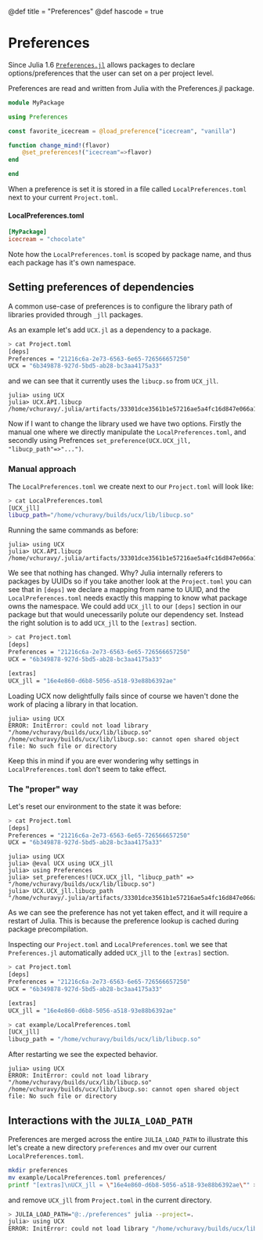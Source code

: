 @def title = "Preferences"
@def hascode = true

# Preferences

Since Julia 1.6 [`Preferences.jl`](https://github.com/JuliaPackaging/Preferences.jl)
allows packages to declare options/preferences that the user can set on a per project
level.

Preferences are read and written from Julia with the Preferences.jl package.

```julia
module MyPackage

using Preferences

const favorite_icecream = @load_preference("icecream", "vanilla")

function change_mind!(flavor)
    @set_preferences!("icecream"=>flavor)
end

end
```
When a preference is set it is stored in a file called `LocalPreferences.toml`
next to your current `Project.toml`.

#### LocalPreferences.toml

```toml
[MyPackage]
icecream = "chocolate"
```

Note how the `LocalPreferences.toml` is scoped by package name, and thus each
package has it's own namespace.

## Setting preferences of dependencies

A common use-case of preferences is to configure the library path of libraries
provided through `_jll` packages.

As an example let's add `UCX.jl` as a dependency to a package.

```sh
> cat Project.toml
[deps]
Preferences = "21216c6a-2e73-6563-6e65-726566657250"
UCX = "6b349878-927d-5bd5-ab28-bc3aa4175a33"
```

and we can see that it currently uses the `libucp.so` from `UCX_jll`.

```julia-repl
julia> using UCX
julia> UCX.API.libucp
/home/vchuravy/.julia/artifacts/33301dce3561b1e57216ae5a4fc16d847e066a1d/lib/libucp.so
```

Now if I want to change the library used we have two options. Firstly the manual
one where we directly manipulate the `LocalPreferences.toml`, and secondly using
Prefrences `set_preference(UCX.UCX_jll, "libucp_path"=>"...")`.

### Manual approach

The `LocalPreferences.toml` we create next to our `Project.toml` will look like:

```sh
> cat LocalPreferences.toml
[UCX_jll]
libucp_path="/home/vchuravy/builds/ucx/lib/libucp.so"
```

Running the same commands as before:

```julia-repl
julia> using UCX
julia> UCX.API.libucp
/home/vchuravy/.julia/artifacts/33301dce3561b1e57216ae5a4fc16d847e066a1d/lib/libucp.so
```

We see that nothing has changed. Why? Julia internally referers to packages by UUIDs
so if you take another look at the `Project.toml` you can see that in `[deps]` we
declare a mapping from name to UUID, and the `LocalPreferences.toml` needs exactly
this mapping to know what package owns the namespace. We could add `UCX_jll` to our
`[deps]` section in our package but that would unecessarily polute our dependency set.
Instead the right solution is to add `UCX_jll` to the `[extras]` section.

```sh
> cat Project.toml
[deps]
Preferences = "21216c6a-2e73-6563-6e65-726566657250"
UCX = "6b349878-927d-5bd5-ab28-bc3aa4175a33"

[extras]
UCX_jll = "16e4e860-d6b8-5056-a518-93e88b6392ae"
```

Loading UCX now delightfully fails since of course we haven't done the work of placing
a library in that location.

```julia-repl
julia> using UCX
ERROR: InitError: could not load library "/home/vchuravy/builds/ucx/lib/libucp.so"
/home/vchuravy/builds/ucx/lib/libucp.so: cannot open shared object file: No such file or directory
```

Keep this in mind if you are ever wondering why settings in `LocalPreferences.toml`
don't seem to take effect.

### The "proper" way

Let's reset our environment to the state it was before:

```sh
> cat Project.toml
[deps]
Preferences = "21216c6a-2e73-6563-6e65-726566657250"
UCX = "6b349878-927d-5bd5-ab28-bc3aa4175a33"
```

```julia-repl
julia> using UCX
julia> @eval UCX using UCX_jll
julia> using Preferences
julia> set_preferences!(UCX.UCX_jll, "libucp_path" => "/home/vchuravy/builds/ucx/lib/libucp.so")
julia> UCX.UCX_jll.libucp_path
"/home/vchuravy/.julia/artifacts/33301dce3561b1e57216ae5a4fc16d847e066a1d/lib/libucp.so"
```

As we can see the preference has not yet taken effect, and it will require a
restart of Julia. This is because the preference lookup is cached during package
precompilation.

Inspecting our `Project.toml` and `LocalPreferences.toml` we see that `Preferences.jl`
automatically added `UCX_jll` to the `[extras]` section.

```sh
> cat Project.toml
[deps]
Preferences = "21216c6a-2e73-6563-6e65-726566657250"
UCX = "6b349878-927d-5bd5-ab28-bc3aa4175a33"

[extras]
UCX_jll = "16e4e860-d6b8-5056-a518-93e88b6392ae"
```

```sh
> cat example/LocalPreferences.toml
[UCX_jll]
libucp_path = "/home/vchuravy/builds/ucx/lib/libucp.so"
```

After restarting we see the expected behavior.

```julia-repl
julia> using UCX
ERROR: InitError: could not load library "/home/vchuravy/builds/ucx/lib/libucp.so"
/home/vchuravy/builds/ucx/lib/libucp.so: cannot open shared object file: No such file or directory
```

## Interactions with the `JULIA_LOAD_PATH`

Preferences are merged across the entire `JULIA_LOAD_PATH` to illustrate this
let's create a new directory `preferences` and mv over our current `LocalPreferences.toml`.

```sh
mkdir preferences
mv example/LocalPreferences.toml preferences/
printf "[extras]\nUCX_jll = \"16e4e860-d6b8-5056-a518-93e88b6392ae\"" > preferences/Project.toml
```

and remove `UCX_jll` from `Project.toml` in the current directory.

```sh
> JULIA_LOAD_PATH="@:./preferences" julia --project=.
julia> using UCX
ERROR: InitError: could not load library "/home/vchuravy/builds/ucx/lib/libucp.so"
```
